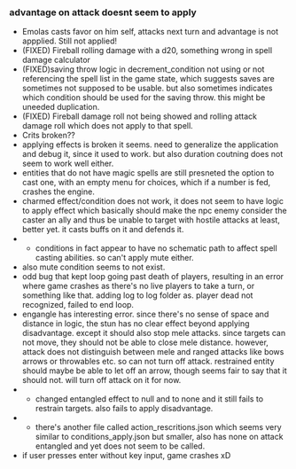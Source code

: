 ### advantage on attack doesnt seem to apply
- Emolas casts favor on him self, attacks next turn and advantage is not appplied. Still not applied!
- (FIXED) Fireball rolling damage with a d20, something wrong in spell damage calculator
- (FIXED)saving throw logic in decrement_condition not using or not referencing the spell list in the game state, which suggests saves are sometimes not supposed to be usable. but also sometimes indicates which condition should be used for the saving throw. this might be uneeded duplication.
- (FIXED) Fireball damage roll not being showed and rolling attack damage roll which does not apply to that spell. 
- Crits broken??
- applying effects is broken it seems. need to generalize the application and debug it, since it used to work. but also duration coutning does not seem to work well either. 
- entities that do not have magic spells are still presneted the option to cast one, with an empty menu for choices, which if a number is fed, crashes the engine. 
- charmed effect/condition does not work, it does not seem to have logic to apply effect which basically should make the npc enemy consider the caster an ally and thus be unable to target with hostile attacks at least, better yet. it casts buffs on it and defends it. 
- - conditions in fact appear to have no schematic path to affect spell casting abilities. so can't apply mute either. 
- also mute condition seems to not exist. 
- odd bug that kept loop going past death of players, resulting in an error where game crashes as there's no live players to take a turn, or something like that. adding log to log folder as. player dead not recognized, failed to end loop.
- engangle has interesting error. since there's no sense of space and distance in logic, the stun has no clear effect beyond applying disadvantage. except it should also stop mele attacks. since targets can not move, they should not be able to close mele distance. however, attack does not distinguish between mele and ranged attacks like bows arrows or throwables etc. so can not turn off attack. restrained entity should maybe be able to let off an arrow, though seems fair to say that it should not. will turn off attack on it for now. 
- - changed entangled effect to null and to none and it still fails to restrain targets. also fails to apply disadvantage. 
- - there's another file called action_rescritions.json which seems very similar to conditions_apply.json but smaller, also has none on attack entangled and yet does not seem to be called. 
- if user presses enter without key input, game crashes xD